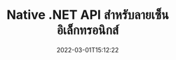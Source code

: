---
############################# Static ############################
layout: "product"
date: 2022-03-01T15:12:22
draft: false
#operation: 
#signaturetype: 
#fileformat: 
#productName: Java
lang: th
#productCode: java
#otherformats: 
#breadcrumb: Put  signature on  for Java
product: "Signature"
product_tag: "signature"
platform: ".NET"
platform_tag: "net"

############################# Head ############################
head_title: ".NET Digital Signature API - รูปภาพ PDF Word Excel ของลายเซ็นอิเล็กทรอนิกส์"
head_description: "API ลายเซ็นดิจิทัล C# .NET, ไลบรารี eSignature เพื่อเซ็นชื่อแบบอิเล็กทรอนิกส์ในรูปแบบ PDF, Word, Excel สเปรดชีต, PowerPoint, รูปภาพและกราฟิก"

############################# Header ############################
title: "Native .NET API สำหรับลายเซ็นอิเล็กทรอนิกส์"
description: "เพิ่มลายเซ็นดิจิทัลในรูปแบบเอกสารและใช้ประเภท eSignature ยอดนิยม (ข้อความ รูปภาพ QR-Code บาร์โค้ด ตราประทับ และข้อมูลเมตา) ในแอปพลิเคชัน .NET"
button:
    enable: true

############################# SubMenu ############################
submenu:
    enable: true
    
    left:
        img_alt: "GroupDocs.Signature for .NET"
        image: "https://www.groupdocs.cloud/templates/groupdocs/images/product-logos/groupdocs-signature-net.png"
        product: "GroupDocs.Signature"
        platform: ".NET"

    middle:
        button:
            # button loop
            - link: "#overview"
              text: "ภาพรวม"

            # button loop
            - link: "#features"
              text: "คุณสมบัติ"

            # button loop
            - link: "#support"
              text: "สนับสนุน"

            # button loop
            - link: "https://products.groupdocs.app/signature"
              text: "การสาธิตสด"

            # button loop
            - link: "https://purchase.groupdocs.com/pricing/signature/net"
              text: "ราคา"

    right:
        link_download: "https://downloads.groupdocs.com/signature"
        link_learn: "https://docs.groupdocs.com/signature/net/"
        link_buy: "https://purchase.groupdocs.com"

############################# Overview ############################
overview:
    enable: true
    content: |
      ใช้ GroupDocs.Signature สำหรับ .NET API เพื่อสร้างแอปพลิเคชันใน C#, ASP.NET และเทคโนโลยีที่ใช้ .NET อื่นๆ ซึ่งช่วยให้คุณสามารถลงนามในเอกสารธุรกิจดิจิทัล เช่น PDF, Microsoft Word, สเปรดชีต Excel, งานนำเสนอ PowerPoint, รูปภาพ, OpenDocument และ รูปแบบไฟล์มาตรฐานอุตสาหกรรมอื่นๆ โดยไม่จำเป็นต้องติดตั้งซอฟต์แวร์เพิ่มเติมใดๆ ไลบรารีลายเซ็นอิเล็กทรอนิกส์นี้ใช้งานได้ง่าย และนักพัฒนา .NET สามารถเพิ่มคุณลักษณะลายเซ็นดิจิทัลขั้นสูงในแอปพลิเคชันได้อย่างง่ายดาย ทำให้ผู้ใช้สามารถเซ็นชื่อ ค้นหา และตรวจสอบลายเซ็นอิเล็กทรอนิกส์จากรูปแบบเอกสารยอดนิยมได้อย่างปลอดภัย รองรับการใช้งานประเภทลายเซ็นที่หลากหลาย เช่น ข้อความ รูปภาพ บาร์โค้ด QR-โค้ด ช่องแบบฟอร์ม ตราประทับ และข้อมูลเมตา  

      API ลายเซ็นเอกสารช่วยให้คุณมีตัวเลือกการค้นหาที่ง่ายและขั้นสูงเพื่อค้นหาลายเซ็นที่คุณต้องการบนเอกสารในพริบตา ตัวเลือกในการใช้สไตล์ลายเซ็น การจัดการรูปลักษณ์ และปรับแต่งคุณสมบัติลายเซ็น เช่น ขนาด เงา การจัดตำแหน่ง และอื่นๆ สามารถทำได้ด้วย API การเซ็นชื่อเอกสารที่มีคุณลักษณะหลากหลายนี้  

      GroupDocs.Signature สำหรับ .NET สามารถใช้ในสภาพแวดล้อมการพัฒนาใดๆ ที่รองรับแพลตฟอร์ม .NET เข้ากันได้กับทุกภาษาที่ใช้ .NET และรองรับระบบปฏิบัติการยอดนิยม (Windows, Linux, MacOS) ซึ่งสามารถติดตั้ง Mono หรือ .NET frameworks (รวมถึง .NET Core) ได้
    tabs:
      enable: true
      
      ## TAB ONE ##
      tab_one:
        description: |
          ต่อไปนี้เป็นภาพรวมของ GroupDocs.Signature สำหรับ .NET:
      
        left:
          enable: true
          icon: "fab fa-html5"
          title: "ประเภทลายเซ็น"
          content: |
            * ลายเซ็นข้อความ
            * ลายเซ็นรูปภาพ
            * ลายเซ็นดิจิทัล
            * ลายเซ็น QR-Code
            * ลายเซ็นบาร์โค้ด
            * ลายเซ็นประทับ
            * ลายเซ็นข้อมูลเมตา
      
      ## TAB TWO ##
      tab_two:
        description: |
          GroupDocs.Signature สำหรับ .NET รองรับการดู [รูปแบบไฟล์เอกสาร] ยอดนิยมทั้งหมด (https://docs.groupdocs.com/signature/net/supported-document-formats/) ด้วยโค้ดเพียงไม่กี่บรรทัด คุณสามารถเพิ่มลายเซ็น PDF, Microsoft Office Word, สเปรดชีต Excel, รูปภาพ, HTML, อีเมล Outlook, OneNote, โครงการ และความสามารถในการดูกราฟิกในแอปพลิเคชัน .NET ของคุณ

        left:
          enable: true
          table:
            # table loop
            - title: "Microsoft Office"
              content: |
                * **Word:** DOC, DOCX, DOCM, DOT, DOTX, DOTM, RTF, TXT
                * **Excel:** XLS, XLSX, XLSM, XLSB, XLTM, XLT, XLTM, XLTX, XLAM, SXC, SpreadsheetML
                * **PowerPoint:** PPT, PPTX, PPS, PPSX, PPSM, POT, POTM, POTX, PPTM

        right:
          enable: true
          table:
            # table loop
            - title: "Images & Other Formats"
              content: |
                * **รูปภาพ**: JPG, BMP, PNG, TIFF, GIF, DCM, WEBP
                * **OpenDocument**: ODT, OTT, OTS, ODS, ODP, OTP, ODG
                * **Jpeg2000**: JP2, JPF, JPX, J2K, J2C, JPM
                * **เมตาไฟล์**: EMF, WMF, CMX
                * **แบบพกพา**: PDF
                * **กราฟิกแบบเวกเตอร์ที่ปรับขนาดได้**: CDR, SVG
                * **Adobe Photoshop**: PSD
                * **คนอื่น**: DJVU

      ## TAB THREE ##
      tab_three:
        description: |
          GroupDocs.Signature สำหรับ .NET รองรับระบบปฏิบัติการ กรอบงาน และตัวจัดการแพ็คเกจต่อไปนี้:
        
        left:
          enable: true
          table:
            # table loop
            - icon: "fab fa-windows"
              title: "ระบบปฏิบัติการ"
              content: |
                * Windows Desktop
                * Windows Server
                * Windows Azure
                * Linux
                * MacOS

            # table loop
            - icon: "fas fa-code"
              title: "กรอบงานที่รองรับ"
              content: |
                * .NET Framework 2.0 or higher
                * Mono Framework 1.2 or higher
                * .NET Standard 2.0
                * .NET Core 2.0
                * .NET Core 2.1

        right:
          enable: true
          table:
            # table loop
            - icon: "fas fa-box"
              title: "ผู้จัดการฝ่ายพัสดุ"
              content: |
                * NuGet

            # table loop
            - icon: "fas fa-tools"
              title: "สภาพแวดล้อมการพัฒนา"
              content: |
                * Microsoft Visual Studio
                * Xamarin.Android
                * Xamarin.IOS
                * Xamarin.Mac
                * MonoDevelop

############################# Features ############################
features:
    enable: true
    title: "GroupDocs.Signature สำหรับฟีเจอร์ .NET"

    feature:
      # feature loop
      - icon: "fas fa-copy"
        content: "สร้าง ค้นหา อัปเดต ซ่อน ตรวจสอบ และลบลายเซ็นอิเล็กทรอนิกส์จากรูปแบบเอกสารที่รองรับ"

      # feature loop
      - icon: "fas fa-eye"
        content: "ระบุ XML Advanced Electronic Signatures (XAdES) สำหรับสเปรดชีต Excel"

      # feature loop
      - icon: "fas fa-bolt"
        content: "ดึงเนื้อหารูปภาพจากเอกสารที่ลงนามด้วย QR-Code, BarCode & Image Signatures"
      
      # feature loop
      - icon: "fas fa-file-powerpoint"
        content: "ตั้งค่าความสูง ความกว้าง ระยะขอบ & การจัดตำแหน่งสำหรับลายเซ็นข้อความหรือรูปภาพ & วางบนหน้าเฉพาะ"

      # feature loop
      - icon: "fas fa-code"
        content: "ค้นหา ตรวจสอบ และเซ็นชื่อแบบดิจิทัลในเอกสารการนำเสนอ PowerPoint"

      # feature loop
      - icon: "fas fa-cloud"
        content: "ลงนามรูปแบบเอกสารการประมวลผลคำด้วยลายน้ำข้อความพื้นเมือง"

      # feature loop
      - icon: "fas fa-remove-format"
        content: "รองรับมุมโค้งมนสำหรับลายเซ็นแสตมป์รูปสี่เหลี่ยมผืนผ้า"

      # feature loop
      - icon: "fas fa-comment-slash"
        content: "ใช้ลายเซ็นข้อความหรือรูปภาพบนแผ่นงาน Excel เฉพาะหรือตั้งค่าลายเซ็นอิเล็กทรอนิกส์ในแผ่นงานทั้งหมด"

      # feature loop
      - icon: "fas fa-location-arrow"
        content: "ระบุแถวและหมายเลขคอลัมน์ที่ต้องการเพื่อวางข้อความหรือลายเซ็นรูปภาพในแผ่นงาน Excel"

      # feature loop
      - icon: "fas fa-border-all"
        content: "ใช้เงากับลายเซ็นข้อความใน Microsoft PowerPoint และตั้งค่าสี มุม และความโปร่งใส"

      # feature loop
      - icon: "fas fa-wrench"
        content: "กำหนดค่ารูปแบบเส้นขอบลายเซ็นข้อความและตัวเลือกแบบอักษรสำหรับแผ่นงาน Excel"

      # feature loop
      - icon: "fas fa-columns"
        content: "กำหนดประเภทลายเซ็นรูปภาพ เช่น กลมหรือสี่เหลี่ยม & กำหนดค่าระยะขอบ, สีตัวอักษร, การหมุน"

      # feature loop
      - icon: "fas fa-file-word"
        content: "ใช้ใบรับรองดิจิทัลกับเอกสาร สเปรดชีต และไฟล์ PDF พร้อมลายเซ็น"

      # feature loop
      - icon: "fas fa-envelope"
        content: "ทำการตั้งค่าสี ใช้ความโปร่งใสและการหมุนกับลายเซ็นข้อความ"

      # feature loop
      - icon: "fas fa-print"
        content: "ตั้งค่าความสว่าง & ตัวเลือกระดับสีเทา & ระบุการเยื้องของลายเซ็นรูปภาพในรูปภาพ"

      # feature loop
      - icon: "fas fa-file-archive"
        content: "ฝังวัตถุที่กำหนดเอง ทำให้เป็นอนุกรม ตลอดจนเข้ารหัสและถอดรหัสค่าลายเซ็นข้อมูลเมตาของเอกสาร PDF"

      # feature loop
      - icon: "fas fa-lock"
        content: "ซ่อน ลบ หรือปรับแต่งลักษณะของลายเซ็นดิจิทัลจากเอกสาร PDF"

      # feature loop
      - icon: "fas fa-file-code"
        content: "ลงนามในเอกสาร PDF ด้วยฟิลด์แบบฟอร์มดิจิทัล และลายเซ็นข้อความเป็นรูปภาพ คำอธิบายประกอบ สติ๊กเกอร์ หรือลายน้ำ"
      
      # feature loop
      - icon: "fas fa-fill-drip"
        content: "ใส่ลายเซ็นข้อความลงในฟิลด์แบบฟอร์มของเอกสาร MS Word และ PDF"

      # feature loop
      - icon: "fas fa-file-excel"
        content: "ระบุหน้าเอกสารตามอำเภอใจสำหรับการประมวลผลลายเซ็นหรือการตรวจสอบเพิ่มเติม eSignature สำหรับไฟล์ Word"

      # feature loop
      - icon: "fas fa-heading"
        content: "บันทึกไฟล์ภาพที่ลงนามในรูปแบบต่างๆ และส่งออกสเปรดชีตที่ลงนามเป็นรูปภาพหรือ TIFF หลายหน้า"

      # feature loop
      - icon: "fas fa-project-diagram"
        content: "กำหนด แก้ไข และลบรหัสผ่านให้กับไฟล์ที่เซ็นชื่อ และใช้ eSignature กับไฟล์ที่ป้องกันด้วยรหัสผ่าน"

      # feature loop
      - icon: "fas fa-cube"
        content: "แผ่นงาน eSign, สไลด์ PowerPoint, เอกสาร Word และรูปภาพพร้อมวัตถุที่กำหนดเองในข้อมูลเมตา"

      # feature loop
      - icon: "fab fa-uncharted"
        content: "ตั้งค่า Signature Brush Styles เป็น Solid, Texture, Linear Gradient & Radial Gradient"

      # feature loop
      - icon: "fab fa-uncharted"
        content: "ลงนามในเอกสารด้วยข้อความหรือข้อมูลที่เข้ารหัส QR-Code แบบกำหนดเอง"

      # feature loop
      - icon: "fab fa-uncharted"
        content: "ค้นหาและลงชื่อไฟล์ด้วยรูปแบบ DjVu เป็นเอกสารรูปภาพ"

      # feature loop
      - icon: "fab fa-uncharted"
        content: "แยกข้อมูลเอกสาร เช่น จำนวนหน้า ผ่าน URL ของไฟล์"

      # feature loop
      - icon: "fab fa-uncharted"
        content: "ค้นหา ลงชื่อ และยืนยันไฟล์ CorelDraw เป็นเอกสารรูปภาพ"

      # feature loop
      - icon: "fab fa-uncharted"
        content: "เก็บประวัติของการประมวลผลหรือลบข้อมูลลายเซ็นที่จัดเก็บไว้ในข้อมูลเมตา"

      # feature loop
      - icon: "fab fa-uncharted"
        content: "เพิ่ม Custom Data Object, VCard หรือ Email Object ให้กับ QR-Code และยืนยัน QR-Code ที่เข้ารหัสในไฟล์ PDF"

    more_feature:
      # more_feature_loop
      - title: "เพิ่มลายเซ็นดิจิทัลได้อย่างง่ายดาย"
        content: |
          GroupDocs.Signature สำหรับ .NET API ช่วยให้คุณเพิ่มลายเซ็นประเภทต่างๆ ลงในรูปแบบไฟล์ที่รองรับได้ ประเภทลายเซ็น เช่น ข้อความ รูปภาพ ดิจิทัล แสตมป์ QR-Code บาร์โค้ด และข้อมูลเมตาสามารถใช้ได้โดยใช้ GroupDocs.Signature สำหรับ .NET ตัวอย่างโค้ดต่อไปนี้แสดงวิธีใช้ลายเซ็นข้อความกับเอกสาร PDF:

          ```cs
          using (Signature signature = new Signature("D:\\sample.pdf"))
          {
          TextSignOptions options = new TextSignOptions("John Smith")
          {
          // กำหนดสีข้อความ
          ForeColor = Color.Red
          };
          // ลงนามในเอกสารเพื่อยื่น
          signature.Sign("D:\\signed.pdf", options);
          }
          ```

      # more_feature_loop
      - title: "ประเภทลายเซ็นบาร์โค้ดที่รองรับ"
        content: |
          API การจัดการลายเซ็นของเราให้คุณใช้ลายเซ็นบาร์โค้ดกับรูปแบบเอกสารที่รองรับ GroupDocs.Signature สำหรับ .NET รองรับบาร์โค้ดหลายประเภท เช่น Code128, Code39Extended, Code39Standard, EAN14, EAN8, ITF14, UPCA และ UPCE นอกจากนี้ยังมีวัตถุคงที่ชื่อ "AllTypes" เพื่อรองรับประเภทบาร์โค้ดที่ลงทะเบียนทั้งหมด

      # more_feature_loop
      - title: "ค้นหาลายเซ็นและใบรับรอง"
        content: |
          GroupDocs.Signature สำหรับ .NET API ช่วยให้คุณสามารถค้นหาใบรับรองดิจิทัลจากเอกสาร Word สเปรดชีต Excel และไฟล์ PDF คุณยังสามารถดึงใบรับรองดิจิทัลทั้งหมดที่ลงทะเบียนในระบบ ลายเซ็นข้อมูลเมตายังสามารถค้นหาในเอกสาร Word, สเปรดชีต Excel, รูปภาพ และไฟล์ PDF โดยใช้ GroupDocs.Signature สำหรับ .NET API  

          ด้วย GroupDocs.Signature สำหรับ .NET API คุณสามารถค้นหาลายเซ็น QR-Code และบาร์โค้ดในเอกสาร งานนำเสนอ สเปรดชีต รูปภาพ ตลอดจนไฟล์ PDF และเรียกความคืบหน้าในการค้นหา คุณยังสามารถค้นหาวัตถุข้อมูลที่กำหนดเองจากเอกสารที่ลงนามด้วยลายเซ็น QR-Code

      # more_feature_loop
      - title: "ตัวเลือกการค้นหาขั้นสูงสำหรับบาร์โค้ด"
        content: |
          คุณสามารถค้นหาและระบุตำแหน่งบาร์โค้ดที่คุณต้องการผ่าน GroupDocs.Signature for.NET API ได้อย่างง่ายดาย เนื่องจาก API ลายเซ็นของเรามีตัวเลือกการค้นหาขั้นสูง สิ่งเหล่านี้ทำให้คุณสามารถค้นหาบาร์โค้ดในหน้าใดหน้าหนึ่ง ค้นหาทั่วทั้งเอกสาร ระบุหน้าต่างๆ เพื่อค้นหา (หน้าแรก หน้าสุดท้าย คู่ คี่) ค้นหาบาร์โค้ดประเภทการเข้ารหัสเฉพาะ ค้นหาบาร์โค้ดตามสตริงข้อความที่ระบุ หรือค้นหาบาร์โค้ด ขึ้นอยู่กับสตริงที่มีตัวเลือก "มี"

############################# Support ############################
support:
    enable: true

############################# Solutions ############################
solutions:
    enable: true
    title: "GroupDocs.Signature นำเสนอ API การดูเอกสารสำหรับสภาพแวดล้อมการพัฒนายอดนิยมอื่นๆ"

    solution:
        # solution loop
        - img_alt: "GroupDocs.Signature for Java"
          image: "https://www.groupdocs.cloud/templates/groupdocs/images/product-logos/groupdocs-signature-java.png"
          product: "GroupDocs.Signature"
          platform: "Java"
          link: "/signature/java/"

############################# Back to top ###############################
back_to_top:
  enable: true
---
